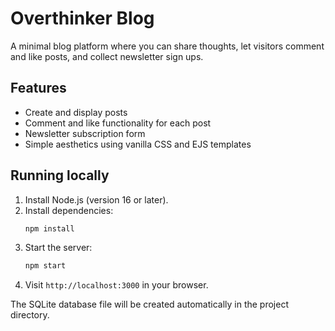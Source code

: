 # Overthinker Blog

A minimal blog platform where you can share thoughts, let visitors comment and like posts, and collect newsletter sign ups.

## Features

- Create and display posts
- Comment and like functionality for each post
- Newsletter subscription form
- Simple aesthetics using vanilla CSS and EJS templates

## Running locally

1. Install Node.js (version 16 or later).
2. Install dependencies:
   ```bash
   npm install
   ```
3. Start the server:
   ```bash
   npm start
   ```
4. Visit `http://localhost:3000` in your browser.

The SQLite database file will be created automatically in the project directory.
